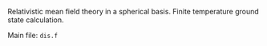 Relativistic mean field theory in a spherical basis. Finite temperature ground state calculation.

Main file: `dis.f`
